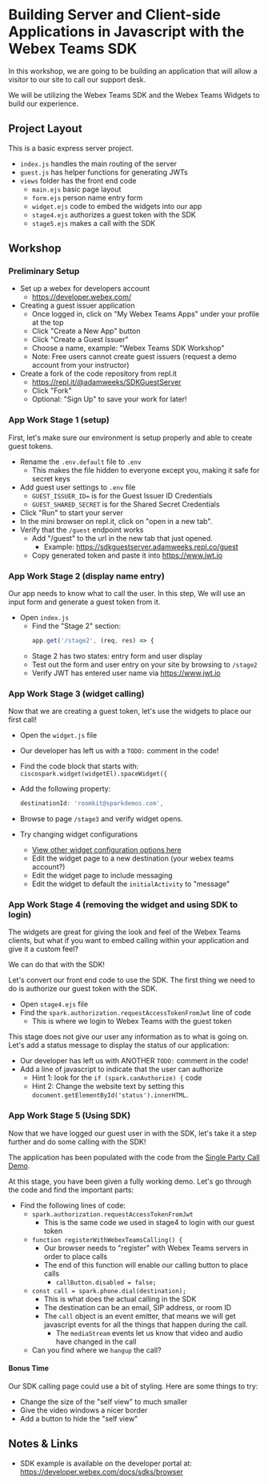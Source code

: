 # Building Server and Client-side Applications in Javascript with the Webex Teams SDK

In this workshop, we are going to be building an application that will allow a visitor to our site to call our support desk.

We will be utilizing the Webex Teams SDK and the Webex Teams Widgets to build our experience.

## Project Layout

This is a basic express server project.

* `index.js` handles the main routing of the server
* `guest.js` has helper functions for generating JWTs
* `views` folder has the front end code
  * `main.ejs` basic page layout
  * `form.ejs` person name entry form
  * `widget.ejs` code to embed the widgets into our app
  * `stage4.ejs` authorizes a guest token with the SDK
  * `stage5.ejs` makes a call with the SDK

## Workshop

### Preliminary Setup

* Set up a webex for developers account
  * <https://developer.webex.com/>
* Creating a guest issuer application
  * Once logged in, click on "My Webex Teams Apps" under your profile at the top
  * Click "Create a New App" button
  * Click "Create a Guest Issuer"
  * Choose a name, example: "Webex Teams SDK Workshop"
  * Note: Free users cannot create guest issuers (request a demo account from your instructor)
* Create a fork of the code repository from repl.it
  * <https://repl.it/@adamweeks/SDKGuestServer>
  * Click "Fork"
  * Optional: "Sign Up" to save your work for later!

### App Work Stage 1 (setup)

First, let's make sure our environment is setup properly and able to create guest tokens.

* Rename the `.env.default` file to `.env`
  * This makes the file hidden to everyone except you, making it safe for secret keys
* Add guest user settings to `.env` file
  * `GUEST_ISSUER_ID=` is for the Guest Issuer ID Credentials
  * `GUEST_SHARED_SECRET` is for the Shared Secret Credentials
* Click "Run" to start your server
* In the mini browser on repl.it, click on "open in a new tab".
* Verify that the `/guest` endpoint works
  * Add "/guest" to the url in the new tab that just opened.
    * Example: <https://sdkguestserver.adamweeks.repl.co/guest>
  * Copy generated token and paste it into <https://www.jwt.io>

### App Work Stage 2 (display name entry)

Our app needs to know what to call the user.
In this step, We will use an input form and generate a guest token from it.

* Open `index.js`
  * Find the "Stage 2" section:
    ```js
    app.get('/stage2', (req, res) => {
    ```
  * Stage 2 has two states: entry form and user display
  * Test out the form and user entry on your site by browsing to `/stage2`
  * Verify JWT has entered user name via <https://www.jwt.io>

### App Work Stage 3 (widget calling)

Now that we are creating a guest token, let's use the widgets to place our first call!

* Open the `widget.js` file
* Our developer has left us with a `TODO:` comment in the code!
* Find the code block that starts with: `ciscospark.widget(widgetEl).spaceWidget({`
* Add the following property:

  ```js
  destinationId: 'roomkit@sparkdemos.com',
  ```

* Browse to page `/stage3` and verify widget opens.
* Try changing widget configurations
  * [View other widget configuration options here](https://github.com/webex/react-ciscospark/blob/master/packages/node_modules/@ciscospark/widget-space/README.md#configuration)
  * Edit the widget page to a new destination (your webex teams account?)
  * Edit the widget page to include messaging
  * Edit the widget to default the `initialActivity` to "message"

### App Work Stage 4 (removing the widget and using SDK to login)

The widgets are great for giving the look and feel of the Webex Teams clients, but what if you want to embed calling within your application and give it a custom feel?

We can do that with the SDK!

Let's convert our front end code to use the SDK. The first thing we need to do is authorize our guest token with the SDK.

* Open `stage4.ejs` file
* Find the `spark.authorization.requestAccessTokenFromJwt` line of code
  * This is where we login to Webex Teams with the guest token

This stage does not give our user any information as to what is going on. Let's add a status message to display the status of our application:

* Our developer has left us with ANOTHER `TODO:` comment in the code!
* Add a line of javascript to indicate that the user can authorize
  * Hint 1: look for the `if (spark.canAuthorize) {` code
  * Hint 2: Change the website text by setting this `document.getElementById('status').innerHTML`.

### App Work Stage 5 (Using SDK)

Now that we have logged our guest user in with the SDK, let's take it a step further and do some calling with the SDK!

The application has been populated with the code from the [Single Party Call Demo](https://github.com/webex/spark-js-sdk/tree/master/packages/node_modules/samples/browser-single-party-call/).

At this stage, you have been given a fully working demo. Let's go through the code and find the important parts:

* Find the following lines of code:
  * `spark.authorization.requestAccessTokenFromJwt`
    * This is the same code we used in stage4 to login with our guest token
  * `function registerWithWebexTeamsCalling() {`
    * Our browser needs to "register" with Webex Teams servers in order to place calls
    * The end of this function will enable our calling button to place calls
      * `callButton.disabled = false;`
  * `const call = spark.phone.dial(destination);`
    * This is what does the actual calling in the SDK
    * The destination can be an email, SIP address, or room ID
    * The `call` object is an event emitter, that means we will get javascript events for all the things that happen during the call.
      * The `mediaStream` events let us know that video and audio have changed in the call
  * Can you find where we `hangup` the call?

#### Bonus Time

Our SDK calling page could use a bit of styling. Here are some things to try:

* Change the size of the "self view" to much smaller
* Give the video windows a nicer border
* Add a button to hide the "self view"

## Notes & Links

* SDK example is available on the developer portal at: <https://developer.webex.com/docs/sdks/browser>